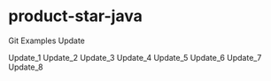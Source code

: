 # product-star-java
Git Examples Update

Update_1
Update_2
Update_3
Update_4
Update_5
Update_6
Update_7
Update_8

